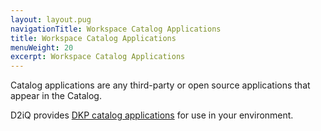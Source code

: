 ```yaml
---
layout: layout.pug
navigationTitle: Workspace Catalog Applications
title: Workspace Catalog Applications
menuWeight: 20
excerpt: Workspace Catalog Applications
---
```


<!-- TODO: settle down the link target to custom applications -->

Catalog applications are any third-party or open source applications that appear in the Catalog.

D2iQ provides [DKP catalog applications](dkp-applications) for use in your environment.

